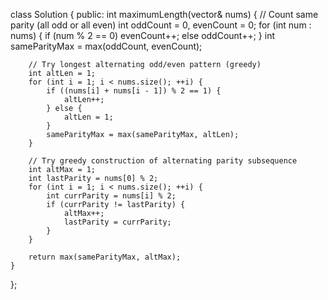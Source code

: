 class Solution {
public:
    int maximumLength(vector<int>& nums) {
        // Count same parity (all odd or all even)
        int oddCount = 0, evenCount = 0;
        for (int num : nums) {
            if (num % 2 == 0) evenCount++;
            else oddCount++;
        }
        int sameParityMax = max(oddCount, evenCount);
        
        // Try longest alternating odd/even pattern (greedy)
        int altLen = 1;
        for (int i = 1; i < nums.size(); ++i) {
            if ((nums[i] + nums[i - 1]) % 2 == 1) {
                altLen++;
            } else {
                altLen = 1;
            }
            sameParityMax = max(sameParityMax, altLen);
        }

        // Try greedy construction of alternating parity subsequence
        int altMax = 1;
        int lastParity = nums[0] % 2;
        for (int i = 1; i < nums.size(); ++i) {
            int currParity = nums[i] % 2;
            if (currParity != lastParity) {
                altMax++;
                lastParity = currParity;
            }
        }

        return max(sameParityMax, altMax);
    }
};
